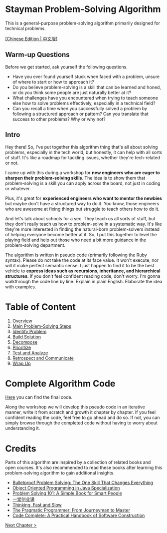 # Stayman Problem-Solving Algorithm

This is a general-purpose problem-solving algorithm primarily designed for technical problems.

[\[Chinese Edition | 中文版\]](README-cn.md)

## Warm-up Questions

Before we get started, ask yourself the following questions.
- Have you ever found yourself stuck when faced with a problem, unsure of where to start or how to approach it?
- Do you believe problem-solving is a skill that can be learned and honed, or do you think some people are just naturally better at it?
- What challenges have you encountered when trying to teach someone else how to solve problems effectively, especially in a technical field?
- Can you recall a time when you successfully solved a problem by following a structured approach or pattern? Can you translate that success to other problems? Why or why not?

## Intro

Hey there! So, I've put together this algorithm thing that's all about solving problems, especially in the tech world, but honestly, it can help with all sorts of stuff. It's like a roadmap for tackling issues, whether they're tech-related or not.

I came up with this during a workshop for **new engineers who are eager to sharpen their problem-solving skills**. The idea is to show them that problem-solving is a skill you can apply across the board, not just in coding or whatever.

Plus, it's great for **experienced engineers who want to mentor the newbies** but maybe don't have a structured way to do it. You know, those engineers who are awesome at fixing things but struggle to teach others how to do it.

And let's talk about schools for a sec. They teach us all sorts of stuff, but they don't really teach us how to problem-solve in a systematic way. It's like they're more interested in finding the natural-born problem-solvers instead of helping everyone become better at it. So, I put this together to level the playing field and help out those who need a bit more guidance in the problem-solving department.

The algorithm is written in pseudo code (primarily following the Ruby syntax). Please do not take the code at its face value. It won't execute, nor will it make perfect semantic sense. I just happen to find it to be the best vehicle to **express ideas such as recursions, inheritance, and hierarchical structures**. If you don't feel confident reading code, don't worry. I'm gonna walkthrough the code line by line. Explain in plain English. Elaborate the idea with examples.

# Table of Content
1. [Overview](1_overview.md)
2. [Main Problem-Solving Steps](2_main.md)
3. [Identify Problem](3_identify_problem.md)
4. [Build Solution](4_build_solution.md)
5. [Decompose](5_decompose.md)
6. [Prioritize](6_prioritize.md)
7. [Test and Analyze](7_test_and_analyze.md)
8. [Retrospect and Communicate](8_retrospect_and_communicate.md)
9. [Wrap Up](9_wrap_up.md)

# Complete Algorithm Code

[Here](9_all_together.rb) you can find the final code.

Along the workshop we will develop this pseudo code in an iterative manner, write it from scratch and growth it chapter by chapter. If you feel confident reading the code, feel free to go ahead and do so. If not, you can simply browse through the completed code without having to worry about understanding it.

# Credits

Parts of this algorithm are inspired by a collection of related books and open courses. It's also recommended to read these books after learning this problem-solving algorithm to gain additional insights.
- [Bulletproof Problem Solving: The One Skill That Changes Everything](https://bulletproofproblemsolving.com/)
- [Object Oriented Programming in Java Specialization](https://www.coursera.org/specializations/object-oriented-programming)
- [Problem Solving 101: A Simple Book for Smart People](https://www.amazon.com/Problem-Solving-101-Simple-People/dp/1591842425)
- [一堂创业课](https://yitang.top/)
- [Thinking, Fast and Slow](https://www.amazon.com/Thinking-Fast-Slow-Daniel-Kahneman/dp/0374533555)
- [The Pragmatic Programmer: From Journeyman to Master](https://www.amazon.com/Pragmatic-Programmer-Journeyman-Master/dp/020161622X)
- [Code Complete: A Practical Handbook of Software Construction](https://www.amazon.com/Code-Complete-Practical-Handbook-Construction/dp/0735619670)

[Next Chapter >](1_overview.md)
